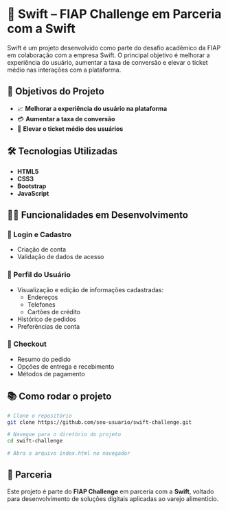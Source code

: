 # 🏁 Swift – FIAP Challenge em Parceria com a Swift

Swift é um projeto desenvolvido como parte do desafio acadêmico da FIAP em colaboração com a empresa Swift. O principal objetivo é melhorar a experiência do usuário, aumentar a taxa de conversão e elevar o ticket médio nas interações com a plataforma.

## 🚀 Objetivos do Projeto

- 📈 **Melhorar a experiência do usuário na plataforma**
- 💳 **Aumentar a taxa de conversão**
- 🛒 **Elevar o ticket médio dos usuários**

## 🛠️ Tecnologias Utilizadas

- **HTML5**  
- **CSS3**
- **Bootstrap**
- **JavaScript**

## 👨‍💻 Funcionalidades em Desenvolvimento

### 🔐 Login e Cadastro
- Criação de conta
- Validação de dados de acesso

### 👤 Perfil do Usuário
- Visualização e edição de informações cadastradas:
  - Endereços
  - Telefones
  - Cartões de crédito
- Histórico de pedidos
- Preferências de conta

### 🧾 Checkout
- Resumo do pedido
- Opções de entrega e recebimento
- Métodos de pagamento

## 📚 Como rodar o projeto

```bash
# Clone o repositório
git clone https://github.com/seu-usuario/swift-challenge.git

# Navegue para o diretório do projeto
cd swift-challenge

# Abra o arquivo index.html no navegador
```

## 🤝 Parceria

Este projeto é parte do **FIAP Challenge** em parceria com a **Swift**, voltado para desenvolvimento de soluções digitais aplicadas ao varejo alimentício.
